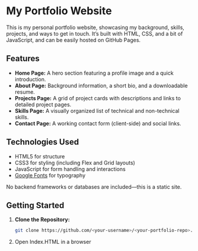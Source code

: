 # My Portfolio Website

This is my personal portfolio website, showcasing my background, skills, projects, and ways to get in touch. It’s built with HTML, CSS, and a bit of JavaScript, and can be easily hosted on GitHub Pages.

## Features

- **Home Page:** A hero section featuring a profile image and a quick introduction.
- **About Page:** Background information, a short bio, and a downloadable resume.
- **Projects Page:** A grid of project cards with descriptions and links to detailed project pages.
- **Skills Page:** A visually organized list of technical and non-technical skills.
- **Contact Page:** A working contact form (client-side) and social links.

## Technologies Used

- HTML5 for structure
- CSS3 for styling (including Flex and Grid layouts)
- JavaScript for form handling and interactions
- [Google Fonts](https://fonts.google.com/) for typography

No backend frameworks or databases are included—this is a static site.

## Getting Started

1. **Clone the Repository:**
   ```bash
   git clone https://github.com/<your-username>/<your-portfolio-repo>.git
2. Open Index.HTML in a browser
